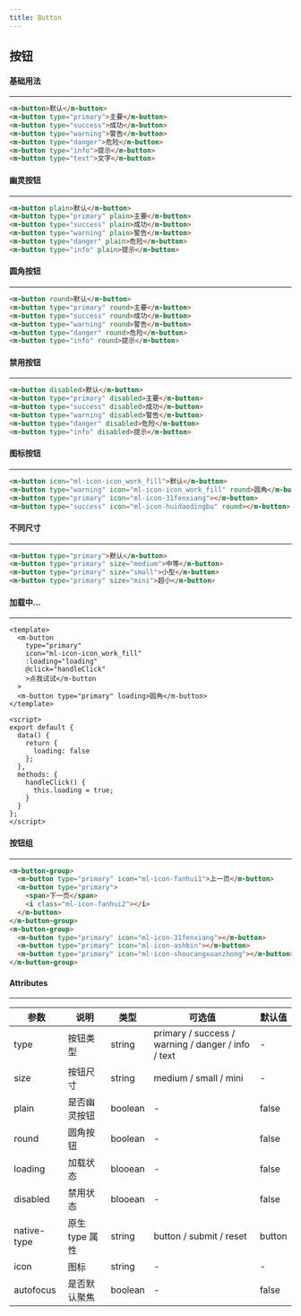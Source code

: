 ```yaml
---
title: Button
---
```


## 按钮

#### 基础用法 <Badge text="type" type="warning"/>

---

<template>
<m-button>默认</m-button>
<m-button type="primary">主要</m-button>
<m-button type="success">成功</m-button>
<m-button type="warning">警告</m-button>
<m-button type="danger">危险</m-button>
<m-button type="info">提示</m-button>
<m-button type="text">文字</m-button>
</template>

```html
<m-button>默认</m-button>
<m-button type="primary">主要</m-button>
<m-button type="success">成功</m-button>
<m-button type="warning">警告</m-button>
<m-button type="danger">危险</m-button>
<m-button type="info">提示</m-button>
<m-button type="text">文字</m-button>
```

#### 幽灵按钮 <Badge text="plain" type="warning"/>

---

<template>
<m-button plain>默认</m-button>
<m-button type="primary" plain>主要</m-button>
<m-button type="success" plain>成功</m-button>
<m-button type="warning" plain>警告</m-button>
<m-button type="danger" plain>危险</m-button>
<m-button type="info" plain>提示</m-button>
</template>

```html
<m-button plain>默认</m-button>
<m-button type="primary" plain>主要</m-button>
<m-button type="success" plain>成功</m-button>
<m-button type="warning" plain>警告</m-button>
<m-button type="danger" plain>危险</m-button>
<m-button type="info" plain>提示</m-button>
```

#### 圆角按钮 <Badge text="round" type="warning"/>

---

<template>
<m-button round>默认</m-button>
<m-button type="primary" round>主要</m-button>
<m-button type="success" round>成功</m-button>
<m-button type="warning" round>警告</m-button>
<m-button type="danger" round>危险</m-button>
<m-button type="info" round>提示</m-button>
</template>

```html
<m-button round>默认</m-button>
<m-button type="primary" round>主要</m-button>
<m-button type="success" round>成功</m-button>
<m-button type="warning" round>警告</m-button>
<m-button type="danger" round>危险</m-button>
<m-button type="info" round>提示</m-button>
```

#### 禁用按钮 <Badge text="disabled" type="warning"/>

---

<template>
<m-button disabled>默认</m-button>
<m-button type="primary" disabled>主要</m-button>
<m-button type="success" disabled>成功</m-button>
<m-button type="warning" disabled>警告</m-button>
<m-button type="danger" disabled>危险</m-button>
<m-button type="info" disabled>提示</m-button>
</template>

```html
<m-button disabled>默认</m-button>
<m-button type="primary" disabled>主要</m-button>
<m-button type="success" disabled>成功</m-button>
<m-button type="warning" disabled>警告</m-button>
<m-button type="danger" disabled>危险</m-button>
<m-button type="info" disabled>提示</m-button>
```

#### 图标按钮 <Badge text="icon" type="warning"/>

---

<template>
<m-button icon="ml-icon-icon_work_fill">默认</m-button>
<m-button type="warning" icon="ml-icon-icon_work_fill" round>圆角</m-button>
<m-button type="primary" icon="ml-icon-31fenxiang"></m-button>
<m-button type="success" icon="ml-icon-huidaodingbu" round></m-button>
</template>

```html
<m-button icon="ml-icon-icon_work_fill">默认</m-button>
<m-button type="warning" icon="ml-icon-icon_work_fill" round>圆角</m-button>
<m-button type="primary" icon="ml-icon-31fenxiang"></m-button>
<m-button type="success" icon="ml-icon-huidaodingbu" round></m-button>
```

#### 不同尺寸

---

<template>
<m-button type="primary">默认</m-button>
<m-button type="primary" size="medium">中等</m-button>
<m-button type="primary" size="small">小型</m-button>
<m-button type="primary" size="mini">超小</m-button>
</template>

```html
<m-button type="primary">默认</m-button>
<m-button type="primary" size="medium">中等</m-button>
<m-button type="primary" size="small">小型</m-button>
<m-button type="primary" size="mini">超小</m-button>
```

#### 加载中...

---

<script>
export default {
  data() {
    return {
      loading: false
    }
  },
  methods: {
    handleClick() {
      this.loading = true;
    }
  }
}
</script>

<template>
<m-button type="primary" icon="ml-icon-icon_work_fill" :loading="loading" @click="handleClick">点我试试</m-button>
<m-button type="primary" loading>加载状态</m-button>
</template>

```vue
<template>
  <m-button
    type="primary"
    icon="ml-icon-icon_work_fill"
    :loading="loading"
    @click="handleClick"
    >点我试试</m-button
  >
  <m-button type="primary" loading>圆角</m-button>
</template>

<script>
export default {
  data() {
    return {
      loading: false
    };
  },
  methods: {
    handleClick() {
      this.loading = true;
    }
  }
};
</script>
```

#### 按钮组

---

<template>
<m-button-group>
  <m-button type="primary" icon="ml-icon-fanhui1">上一页</m-button>
  <m-button type="primary">
  <span>下一页</span>
  <i class="ml-icon-fanhui2"></i>
  </m-button>
</m-button-group>
<m-button-group>
<m-button type="primary" icon="ml-icon-31fenxiang"></m-button>
<m-button type="primary" icon="ml-icon-ashbin"></m-button>
<m-button type="primary" icon="ml-icon-shoucangxuanzhong"></m-button>
</m-button-group>
</template>

```html
<m-button-group>
  <m-button type="primary" icon="ml-icon-fanhui1">上一页</m-button>
  <m-button type="primary">
    <span>下一页</span>
    <i class="ml-icon-fanhui2"></i>
  </m-button>
</m-button-group>
<m-button-group>
  <m-button type="primary" icon="ml-icon-31fenxiang"></m-button>
  <m-button type="primary" icon="ml-icon-ashbin"></m-button>
  <m-button type="primary" icon="ml-icon-shoucangxuanzhong"></m-button>
</m-button-group>
```

#### Attributes <Badge text="属性" type="warning"/>

---

| 参数        | 说明           | 类型    | 可选值                                             | 默认值 |
| ----------- | -------------- | ------- | -------------------------------------------------- | ------ |
| type        | 按钮类型       | string  | primary / success / warning / danger / info / text | -      |
| size        | 按钮尺寸       | string  | medium / small / mini                              | -      |
| plain       | 是否幽灵按钮   | boolean | -                                                  | false  |
| round       | 圆角按钮       | boolean | -                                                  | false  |
| loading     | 加载状态       | blooean | -                                                  | false  |
| disabled    | 禁用状态       | blooean | -                                                  | false  |
| native-type | 原生 type 属性 | string  | button / submit / reset                            | button |
| icon        | 图标           | string  | -                                                  | -      |
| autofocus   | 是否默认聚焦   | boolean | -                                                  | false  |
